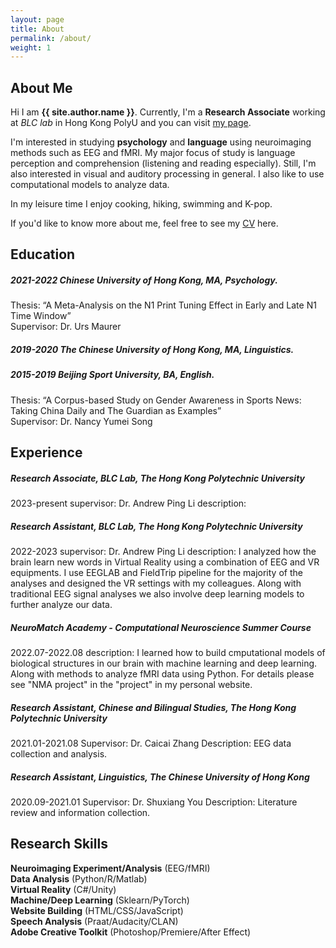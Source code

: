 ```yaml
---
layout: page
title: About
permalink: /about/
weight: 1
---
```


## About Me

Hi I am **{{ site.author.name }}**. Currently, I'm a **Research Associate** working at *BLC lab* in Hong Kong PolyU and you can visit [my page](https://blclab.org/xinyi-ye/). 

I'm interested in studying **psychology** and **language** using neuroimaging methods such as EEG and fMRI. My major focus of study is language perception and comprehension (listening and reading especially). Still, I'm also interested in visual and auditory processing in general. I also like to use computational models to analyze data.

In my leisure time I enjoy cooking, hiking, swimming and K-pop.

If you'd like to know more about me, feel free to see my [CV](https://github.com/alexxyye/alexxyye.github.io/docs/CV230803.pdf) here.


## Education

##### 2021-2022   **Chinese University of Hong Kong, MA, Psychology.** 
Thesis: “A Meta-Analysis on the N1 Print Tuning Effect in Early and Late N1 Time Window”\
Supervisor: Dr. Urs Maurer
<br>

##### 2019-2020   **The Chinese University of Hong Kong, MA, Linguistics.** 
##### 2015-2019   **Beijing Sport University, BA, English.** 
Thesis: “A Corpus-based Study on Gender Awareness in Sports News: Taking China Daily and The Guardian as Examples”\
Supervisor: Dr. Nancy Yumei Song
<br>

## Experience

##### **Research Associate**, BLC Lab, The Hong Kong Polytechnic University
2023-present
supervisor: Dr. Andrew Ping Li
description: 
<br>

##### **Research Assistant**, BLC Lab, The Hong Kong Polytechnic University
2022-2023
supervisor: Dr. Andrew Ping Li
description: I analyzed how the brain learn new words in Virtual Reality using a combination of EEG and VR equipments. I use EEGLAB and FieldTrip pipeline for the majority of the analyses and designed the VR settings with my colleagues. Along with traditional EEG signal analyses we also involve deep learning models to further analyze our data.
<br>

##### NeuroMatch Academy - **Computational Neuroscience Summer Course**
2022.07-2022.08
description: I learned how to build cmputational models of biological structures in our brain with machine learning and deep learning. Along with methods to analyze fMRI data using Python. For details please see "NMA project" in the "project" in my personal website.
<br>

##### **Research Assistant**, Chinese and Bilingual Studies, The Hong Kong Polytechnic University
2021.01-2021.08
Supervisor: Dr. Caicai Zhang
Description: EEG data collection and analysis.
<br>

##### **Research Assistant**, Linguistics, The Chinese University of Hong Kong
2020.09-2021.01
Supervisor: Dr. Shuxiang You
Description: Literature review and information collection.
<br>


## Research Skills

**Neuroimaging Experiment/Analysis**    (EEG/fMRI) \
**Data Analysis**   (Python/R/Matlab) \
**Virtual Reality**     (C#/Unity) \
**Machine/Deep Learning**    (Sklearn/PyTorch) \
**Website Building**    (HTML/CSS/JavaScript) \
**Speech Analysis**     (Praat/Audacity/CLAN) \
**Adobe Creative Toolkit**  (Photoshop/Premiere/After Effect) 

